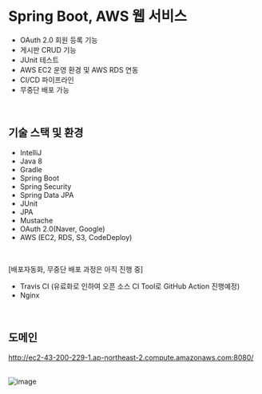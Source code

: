 # Spring Boot, AWS 웹 서비스 
- OAuth 2.0 회원 등록 기능
- 게시판 CRUD 기능
- JUnit 테스트
- AWS EC2 운영 환경 및 AWS RDS 연동
- CI/CD 파이프라인
- 무중단 배포 가능
<br>

## 기술 스택 및 환경
- IntelliJ
- Java 8
- Gradle
- Spring Boot
- Spring Security
- Spring Data JPA
- JUnit
- JPA
- Mustache
- OAuth 2.0(Naver, Google)
- AWS (EC2, RDS, S3, CodeDeploy)
<br>

[배포자동화, 무중단 배포 과정은 아직 진행 중]
- Travis CI (유료화로 인하여 오픈 소스 CI Tool로 GitHub Action 진행예정)
- Nginx
<br>

## 도메인
http://ec2-43-200-229-1.ap-northeast-2.compute.amazonaws.com:8080/
<br>
<br>

![image](https://user-images.githubusercontent.com/86394597/205285318-1b549b19-42e8-49aa-9ad9-186e2382a2f6.png)
